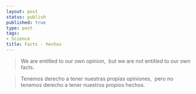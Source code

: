 ```yaml
--- 
layout: post
status: publish
published: true
type: post
tags: 
- Science
title: Facts - hechos
---
```

>We are entitled to our own opinion, 
but we are not entitled to our own facts.

>Tenemos derecho a tener nuestras propias opiniones, 
pero no tenemos derecho a tener nuestros propios hechos.
